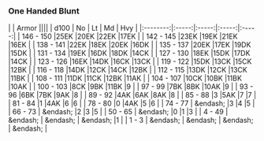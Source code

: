 ### One Handed Blunt

|      | Armor ||||
| d100 | No | Lt | Md | Hvy |
|:--------:|:-----:|:-----:|:-----:|:-----:|
| 146 - 150 |25EK |20EK |22EK |17EK |
| 142 - 145 |23EK |19EK |21EK |16EK |
| 138 - 141 |22EK |18EK |20EK |16DK |
| 135 - 137 |20EK |17EK |19DK |15DK |
| 131 - 134 |19EK |16DK |18DK |14CK |
| 127 - 130 |18EK |15DK |17DK |14CK |
| 123 - 126 |16EK |14DK |16CK |13CK |
| 119 - 122 |15DK |13CK |15CK |12BK |
| 116 - 118 |14DK |12CK |14CK |12BK |
| 112 - 115 |13DK |12CK |13CK |11BK |
| 108 - 111 |11DK |11CK |12BK |11AK |
| 104 - 107 |10CK |10BK |11BK |10AK |
| 100 - 103 |8CK |9BK |11BK |9 |
| 97 - 99 |7BK |8BK |10AK |9 |
| 93 - 96 |6BK |7BK |9AK |8 |
| 89 - 92 |4AK |6AK |8AK |8 |
| 85 - 88 |3 |5AK |7 |7 |
| 81 - 84 |1 |4AK |6 |6 |
| 78 - 80 |0 |4AK |5 |6 |
| 74 - 77 | &endash;  |3 |4 |5 |
| 66 - 73 | &endash;  |2 |3 |5 |
| 50 - 65 | &endash;  |0 |1 |3 |
| 4 - 49 | &endash;  | &endash;  | &endash;  |1 |
| 1 - 3 | &endash;  | &endash;  | &endash;  | &endash;  |
